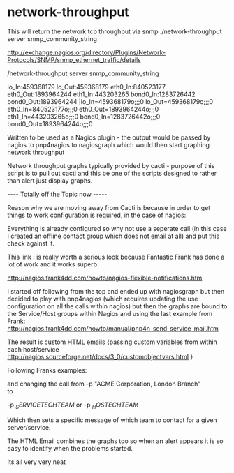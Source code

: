 network-throughput
==================

This will return the network tcp throughput via snmp   ./network-throughput server snmp_community_string

http://exchange.nagios.org/directory/Plugins/Network-Protocols/SNMP/snmp_ethernet_traffic/details

/network-throughput server snmp_community_string

lo_In:459368179 lo_Out:459368179 eth0_In:840523177 eth0_Out:1893964244 eth1_In:443203265 bond0_In:1283726442 bond0_Out:1893964244 |lo_In=459368179o;;;0 lo_Out=459368179o;;;0 eth0_In=840523177o;;;0 eth0_Out=1893964244o;;;0 eth1_In=443203265o;;;0 bond0_In=1283726442o;;;0 bond0_Out=1893964244o;;;0


Written to be used as a Nagios plugin - the output would be passed by nagios to pnp4nagios to nagiosgraph which would then start graphing network throughput 

Network throughput graphs typically provided by cacti - purpose of this script is to pull out cacti and this be one of the scripts designed to rather than alert just display graphs.




---- Totally off the Topic now -----

Reason why we are moving away from Cacti is because in order to get things to work configuration is required, in the case of nagios:

Everything is already configured so why not use a seperate call (in this case I created an offline contact group which does not email at all) and put this check against it.



This link : is really worth a serious look because Fantastic Frank has done a lot of work and it works superb:

http://nagios.frank4dd.com/howto/nagios-flexible-notifications.htm

I started off following from the top and ended up with nagiosgraph but then decided to play with pnp4nagios (which requires updating the use configuration on all the calls within nagios) but then the graphs are bound to the Service/Host groups within Nagios and using the last example from Frank:
http://nagios.frank4dd.com/howto/manual/pnp4n_send_service_mail.htm

The result is custom HTML emails {passing custom variables from within each host/service http://nagios.sourceforge.net/docs/3_0/customobjectvars.html }

Following Franks examples:

and changing the call from 
-p "ACME Corporation, London Branch" \
to 

-p $_SERVICETECHTEAM$
or 
-p $_HOSTECHTEAM$

Which then sets a specific message of which team to contact for a given server/service.

The HTML Email combines the graphs too so when an alert appears it is so easy to identify when the problems started.

Its all very very neat


